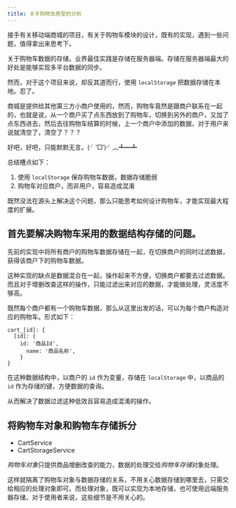 ```yaml
---
title: 关于购物车原型的分析
---
```


接手有关移动端商城的项目，有关于购物车模块的设计，既有的实现，遇到一些问题，值得拿出来思考下。

关于购物车数据的存储，业界最佳实践是存储在服务器端。存储在服务器端最大的好处是能够实现多平台数据的同步。

然而，对于这个项目来说，却反其道而行，使用 `localStorage` 把数据存储在本地。忍了。

商城是提供给其他第三方小商户使用的，然而，购物车竟然是跟商户联系在一起的，也就是说，从一个商户买了点东西放到了购物车，切换到另外的商户，又加了点东西进去，然后去往购物车结算的时候，上一个商户中添加的数据，对于用户来说就清空了，清空了？？？

好吧，好吧，只能默默无言。(╯‵□′)╯︵┻━┻

总结槽点如下：

1. 使用 `localStorage` 保存购物车数据，数据存储脆弱
2. 购物车对应商户，而非用户，容易造成混淆

既然没法在源头上解决这个问题，那么只能思考如何设计购物车，才能实现最大程度的扩展。

## 首先要解决购物车采用的数据结构存储的问题。

先前的实现中将所有商户的购物车数据存储在一起，在切换商户的同时过滤数据，获得该商户下的购物车数据。

这种实现的缺点是数据混合在一起，操作起来不方便，切换商户都要去过滤数据。而且对于增删改查这样的操作，只能过滤出来对应的数据，才能做处理，灵活度不够高。

既然每个商户都有一个购物车数据，那么从这里出发的话，可以为每个商户构造对应的购物车。形式如下：

    cart_[id]: {
      [id]: {
        id: '商品Id',
		  name: '商品名称',
		}
    }


在这种数据结构中，以商户的 `id` 作为变量，存储在 `localStorage` 中，以商品的 `id` 作为存储的键，方便数据的查询。

从而解决了数据过滤这种低效且容易造成混淆的操作。

## 将购物车对象和购物车存储拆分

* CartService
* CartStorageService

*购物车对象*只提供商品增删改查的能力，数据的处理交给*购物车存储*对象处理。

这样就隔离了购物车对象与数据存储的关系，不用关心数据存储到哪里去，只需交给相应的处理对象即可。而处理对象，既可以实现为本地存储，也可使用远端服务器存储，对于使用者来说，这些细节是不用关心的。

